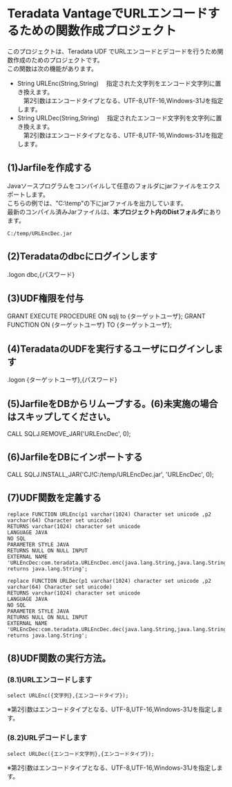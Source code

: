 # Teradata VantageでURLエンコードするための関数作成プロジェクト
このプロジェクトは、Teradata UDF でURLエンコードとデコードを行うため関数作成のためのプロジェクトです。  
この関数は次の機能があります。
- String URLEnc(String,String)
　指定された文字列をエンコード文字列に置き換えます。<br>
　第2引数はエンコードタイプとなる、UTF-8,UTF-16,Windows-31Jを指定します。
- String URLDec(String,String)
　指定されたエンコード文字列を文字列に置き換えます。<br>
　第2引数はエンコードタイプとなる、UTF-8,UTF-16,Windows-31Jを指定します。

## (1)Jarfileを作成する
Javaソースプログラムをコンパイルして任意のフォルダにjarファイルをエクスポートします。  
こちらの例では、"C:\temp"の下にjarファイルを出力しています。  
最新のコンパイル済みJarファイルは、**本プロジェクト内のDistフォルダ**にあります。

	C:/temp/URLEncDec.jar

## (2)Teradataのdbcにログインします

.logon dbc,{パスワード}

## (3)UDF権限を付与
GRANT EXECUTE PROCEDURE ON sqlj to {ターゲットユーザ};
GRANT FUNCTION  ON {ターゲットユーザ} TO {ターゲットユーザ};

## (4)TeradataのUDFを実行するユーザにログインします

.logon {ターゲットユーザ},{パスワード}

## (5)JarfileをDBからリムーブする。(6)未実施の場合はスキップしてください。
CALL SQLJ.REMOVE_JAR('URLEncDec', 0); 

## (6)JarfileをDBにインポートする

CALL SQLJ.INSTALL_JAR('CJ!C:/temp/URLEncDec.jar', 'URLEncDec', 0); 

## (7)UDF関数を定義する

	replace FUNCTION URLEnc(p1 varchar(1024) Character set unicode ,p2 varchar(64) Character set unicode)
	RETURNS varchar(1024) character set unicode
	LANGUAGE JAVA
	NO SQL
	PARAMETER STYLE JAVA
	RETURNS NULL ON NULL INPUT
	EXTERNAL NAME 'URLEncDec:com.teradata.URLEncDec.enc(java.lang.String,java.lang.String) returns java.lang.String';

	replace FUNCTION URLDec(p1 varchar(1024) character set unicode ,p2 varchar(64) Character set unicode)
	RETURNS varchar(1024) character set unicode
	LANGUAGE JAVA
	NO SQL
	PARAMETER STYLE JAVA
	RETURNS NULL ON NULL INPUT
	EXTERNAL NAME 'URLEncDec:com.teradata.URLEncDec.dec(java.lang.String,java.lang.String) returns java.lang.String';

## (8)UDF関数の実行方法。
### (8.1)URLエンコードします
	select URLEnc({文字列},{エンコードタイプ});

※第2引数はエンコードタイプとなる、UTF-8,UTF-16,Windows-31Jを指定します。


### (8.2)URLデコードします
	select URLDec({エンコード文字列},{エンコードタイプ});

※第2引数はエンコードタイプとなる、UTF-8,UTF-16,Windows-31Jを指定します。
	
